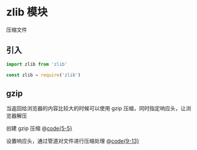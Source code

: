 # zlib 模块

压缩文件

## 引入

<CodeGroup>
<CodeGroupItem title='ESM'>

```js
import zlib from 'zlib'
```

</CodeGroupItem>

<CodeGroupItem title='CJS'>

```js
const zlib = require('zlib')
```

</CodeGroupItem>
</CodeGroup>

## gzip

当返回给浏览器的内容比较大的时候可以使用 gzip 压缩，同时指定响应头，让浏览器解压

创建 gzip 压缩
@[code{5-5}](@/zlib/index.js)

设置响应头，通过管道对文件进行压缩处理
@[code{9-13}](@/zlib/index.js)
